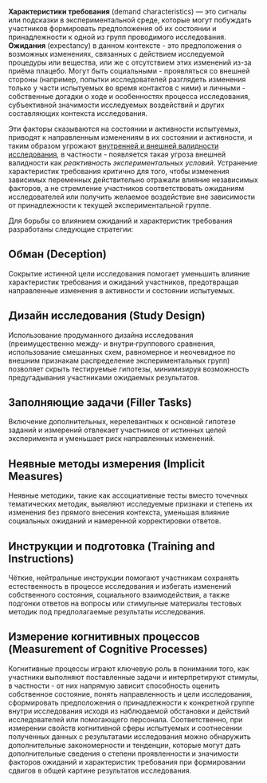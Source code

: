 **Характеристики требования** (demand characteristics) — это сигналы или подсказки в экспериментальной среде, которые могут побуждать участников формировать предположения об их состоянии и принадлежности к одной из групп проводимого исследования.
**Ожидания** (expectancy) в данном контексте - это предположения о возможных изменениях, связанных с действием исследуемой процедуры или вещества, или же с отсутствием этих изменений из-за приёма плацебо. Могут быть социальными - проявляться со внешней стороны (например, попытки исследователей разглядеть изменения только у части испытуемых во время контактов с ними) и личными - собственные догадки о ходе и особенностях процесса исследования, субъективной значимости исследуемых воздействий и других составляющих контекста исследования.

Эти факторы сказываются на состоянии и активности испытуемых, приводят к направленным изменениям в их состоянии и активности, и таким образом угрожают [внутренней и внешней валидности исследования](Валидность%20эксперимента), в частности - появляется такая угроза внешней валидности как *реактивность экспериментальных условий*.
Устранение характеристик требования критично для того, чтобы изменения зависимых переменных действительно отражали влияние независимых факторов, а не стремление участников соответствовать ожиданиям исследователей или получить желаемое воздействие вне зависимости от принадлежности к текущей экспериментальной группе.

Для борьбы со влиянием ожиданий и характеристик требования разработаны следующие стратегии:

## Обман (Deception)

Сокрытие истинной цели исследования помогает уменьшить влияние характеристик требования и ожиданий участников, предотвращая направленные изменения в активности и состоянии испытуемых.

## Дизайн исследования (Study Design)

Использование продуманного дизайна исследования (преимущественно между‑ и внутри‑группового сравнения, использование смешанных схем, равномерное и неочевидное по внешним признакам распределение экспериментальных групп) позволяет скрыть тестируемые гипотезы, минимизируя возможность предугадывания участниками ожидаемых результатов.

## Заполняющие задачи (Filler Tasks)

Включение дополнительных, нерелевантных к основной гипотезе заданий и измерений отвлекает участников от истинных целей эксперимента и уменьшает риск направленных изменений.

## Неявные методы измерения (Implicit Measures)

Неявные методики, такие как ассоциативные тесты вместо точечных тематических методик, выявляют исследуемые признаки и степень их изменения без прямого внесения контекста, уменьшая влияние социальных ожиданий и намеренной корректировки ответов.

## Инструкции и подготовка (Training and Instructions)

Чёткие, нейтральные инструкции помогают участникам сохранять естественность в процессе исследования и избегать изменений собственного состояния, социального взаимодействия, а также подгонки ответов на вопросы или стимульные материалы тестовых методик под предполагаемые результаты исследования.

## Измерение когнитивных процессов (Measurement of Cognitive Processes)

Когнитивные процессы играют ключевую роль в понимании того, как участники выполняют поставленные задачи и интерпретируют стимулы, в частности - от них напрямую зависит способность оценить собственное состояние, понять направленность и цели исследования, сформировать предположения о принадлежности к конкретной группе внутри исследования исходя из наблюдаемой обстановки и действий исследователей или помогающего персонала. Соответственно, при измерении свойств когнитивной сферы испытуемых и соотнесении полученных данных с результатами исследования можно обнаружить дополнительные закономерности и тенденции, которые могут дать дополнительные сведения о степени проявленности и значимости факторов ожиданий и характеристик требования при формировании сдвигов в общей картине результатов исследования.
